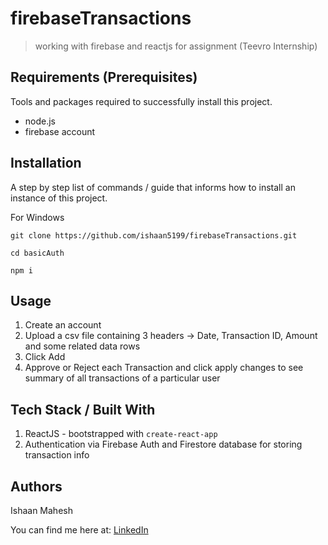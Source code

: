 # firebaseTransactions
> working with firebase and reactjs for assignment (Teevro Internship) 


## Requirements  (Prerequisites)
Tools and packages required to successfully install this project.
* node.js
* firebase account

## Installation
A step by step list of commands / guide that informs how to install an instance of this project. 

For Windows

`git clone https://github.com/ishaan5199/firebaseTransactions.git`

`cd basicAuth`

`npm i`


## Usage

1. Create an account
2. Upload a csv file containing 3 headers -> Date, Transaction ID, Amount and some related data rows
3. Click Add
4. Approve or Reject each Transaction and click apply changes to see summary of all transactions of a particular user

## Tech Stack / Built With
1. ReactJS - bootstrapped with `create-react-app`
2. Authentication via Firebase Auth and Firestore database for storing transaction info

## Authors
Ishaan Mahesh
 
 You can find me here at:
[LinkedIn](https://www.linkedin.com/in/ishaan-mahesh/)
